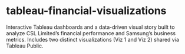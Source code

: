 # tableau-financial-visualizations
Interactive Tableau dashboards and a data-driven visual story built to analyze CSL Limited’s financial performance and Samsung’s business metrics. Includes two distinct visualizations (Viz 1 and Viz 2) shared via Tableau Public.
